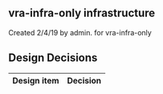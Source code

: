 ## vra-infra-only infrastructure

Created 2/4/19 by admin. for vra-infra-only


## Design Decisions
| Design item                | Decision|
| :----------------------------------- | :--------------------------------------------------------------------------------|
